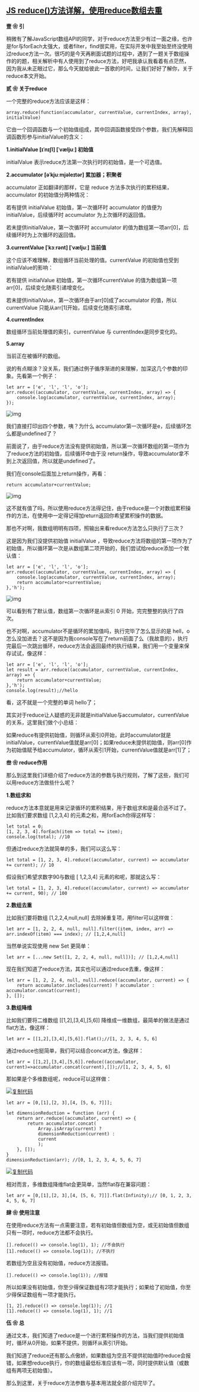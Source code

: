 ## [JS reduce()方法详解，使用reduce数组去重](https://www.cnblogs.com/echolun/p/11929564.html)

 **壹 ❀ 引**

稍微有了解JavaScript数组API的同学，对于reduce方法至少有过一面之缘，也许是for与forEach太强大，或者filter，find很实用，在实际开发中我至始至终没使用过reduce方法一次。很巧的是今天再刷面试题的过程中，遇到了一题关于数组操作的的题，相关解析中有人使用到了reduce方法，好吧我承认我看着有点茫然，因为我从未正眼过它，那么今天就给彼此一首歌的时间，让我们好好了解你，关于reduce本文开始。

 **贰 ❀ 关于reduce**

一个完整的reduce方法应该是这样：

```
array.reduce(function(accumulator, currentValue, currentIndex, array), initialValue)
```

它由一个回调函数与一个初始值组成，其中回调函数接受四个参数，我们先解释回调函数形参与initialValue的含义：

**1.initialValue [ɪˈnɪʃl]  [ˈvæljuː] 初始值**

initialValue 表示reduce方法第一次执行时的初始值，是一个可选值。

**2.accumulator [əˈkjuːmjəleɪtər] 累加器；积聚者**

accumulator 正如翻译的那样，它是 reduce 方法多次执行的累积结果，accumulator 的初始值分两种情况：

若有提供 initialValue 初始值，第一次循环时 accumulator 的值便为 initialValue，后续循环时 accumulator 为上次循环的返回值。

若未提供initialValue，第一次循环时 accumulator 的值为数组第一项arr[0]，后续循环时为上次循环的返回值。

**3.currentValue [ˈkɜːrənt] [ˈvæljuː] 当前值**

这个应该不难理解，数组循环当前处理的值。currentValue 的初始值也受到initialValue的影响：

若有提供 initialValue 初始值，第一次循环currentValue 的值为数组第一项arr[0]，后续变化随索引递增变化。

若未提供initialValue，第一次循环由于arr[0]成了accumulator 的值，所以currentValue 只能从arr[1]开始，后续变化随索引递增。

**4.currentIndex**

数组循环当前处理值的索引，currentValue 与 currentIndex是同步变化的。

**5.array**

当前正在被循环的数组。

说的有点糊涂？没关系，我们通过例子循序渐进的来理解，加深这几个参数的印象。先看第一个例子：

```
let arr = ['e', 'l', 'l', 'o'];
arr.reduce((accumulator, currentValue, currentIndex, array) => {
    console.log(accumulator, currentValue, currentIndex, array);
});
```

![img](https://qiniucloud.qishilong.space/images/202307261541033.png)

我们直接打印出四个参数，咦？为什么 accumulator第一次循环是e，后续循环怎么都是undefined了？

前面说了，由于reduce方法没有提供初始值，所以第一次循环数组的第一项作为了reduce方法的初始值，后续循环中由于没 return操作，导致accumulator拿不到上次返回值，所以就是undefined了。

我们在console后面加上return操作，再看：

```
return accumulator+currentValue;
```

![img](https://qiniucloud.qishilong.space/images/202307261541127.png)

这不就有值了吗，所以使用reduce方法得记住，由于reduce是一个对数组累积操作的方法，在使用中一定得记得加return返回你希望累积操作的数据。

那也不对啊，我数组明明有四项，照输出来看reduce方法怎么只执行了三次？

这是因为我们没提供初始值 initialValue ，导致reduce方法将数组的第一项作为了初始值，所以循环第一次是从数组第二项开始的，我们尝试给reduce添加一个默认值：

```
let arr = ['e', 'l', 'l', 'o'];
arr.reduce((accumulator, currentValue, currentIndex, array) => {
    console.log(accumulator, currentValue, currentIndex, array);
    return accumulator+currentValue;
},'h');
```

![img](https://qiniucloud.qishilong.space/images/202307261541115.png)

可以看到有了默认值，数组第一次循环是从索引 0 开始，完完整整的执行了四次。

也不对啊，accumulator不是循环的累加值吗，执行完毕了怎么显示的是 hell，o怎么没加进去？这不是因为我console写在了return前面了么（我故意的），执行完最后一次跳出循环，reduce方法会返回最终的执行结果，我们用一个变量来保存试试，像这样：

```
let arr = ['e', 'l', 'l', 'o'];
let result = arr.reduce((accumulator, currentValue, currentIndex, array) => {
    return accumulator+currentValue;
},'h');
console.log(result);//hello
```

看，这不就是一个完整的单词 hello了；

其实对于reduce让人疑惑的无非就是initialValue与accumulator，currentValue的关系，这里我们做个小总结：

如果reduce有提供初始值，则循环从索引0开始，此时accumulator就是initialValue，currentValue值就是arr[0]；如果reduce未提供初始值，则arr[0]作为初始值赋予给accumulator，循环从索引1开始，currentValue值就是arr[1]了；

 **叁 ❀ reduce作用**

那么到这里我们详细介绍了reduce方法的参数与执行规则，了解了这些，我们可以用reduce方法做些什么呢？

**1.数组求和**

reduce方法本意就是用来记录循环的累积结果，用于数组求和是最合适不过了。比如我们要求数组 [1,2,3,4] 的元素之和，用forEach你得这样写：

```
let total = 0;
[1, 2, 3, 4].forEach(item => total += item);
console.log(total); //10
```

但通过reduce方法就简单的多，我们可以这么写：

```
let total = [1, 2, 3, 4].reduce((accumulator, current) => accumulator += current); // 10
```

假设我们希望求数字90与数组 [ 1,2,3,4] 元素的和呢，那就这么写：

```
let total = [1, 2, 3, 4].reduce((accumulator, current) => accumulator += current, 90); // 100
```

**2.数组去重**

比如我们要将数组 [1,2,2,4,null,null] 去除掉重复项，用filter可以这样做：

```
let arr = [1, 2, 2, 4, null, null].filter((item, index, arr) => arr.indexOf(item) === index); // [1,2,4,null]
```

当然单说实现使用 new Set 更简单：

```
let arr = [...new Set([1, 2, 2, 4, null, null])]; // [1,2,4,null]
```

现在我们知道了reduce方法，其实也可以通过reduce去重，像这样：

```
let arr = [1, 2, 2, 4, null, null].reduce((accumulator, current) => {
    return accumulator.includes(current) ? accumulator : accumulator.concat(current);
}, []);
```

**3.数组降维**

比如我们要将二维数组 [[1,2],[3,4],[5,6]] 降维成一维数组，最简单的做法是通过flat方法，像这样：

```
let arr = [[1,2],[3,4],[5,6]].flat();//[1, 2, 3, 4, 5, 6]
```

通过reduce也挺简单，我们可以结合concat方法，像这样：

```
let arr = [[1,2],[3,4],[5,6]].reduce((accumulator, current)=>accumulator.concat(current),[]);//[1, 2, 3, 4, 5, 6]
```

那如果是个多维数组呢，reduce可以这样做：

[![复制代码](https://qiniucloud.qishilong.space/images/202307261541102.gif)](javascript:void(0);)

```
let arr = [0,[1],[2, 3],[4, [5, 6, 7]]];

let dimensionReduction = function (arr) {
    return arr.reduce((accumulator, current) => {
        return accumulator.concat(
            Array.isArray(current) ? 
            dimensionReduction(current) : 
            current
            );
    }, []);
}
dimensionReduction(arr); //[0, 1, 2, 3, 4, 5, 6, 7]
```

[![复制代码](https://qiniucloud.qishilong.space/images/202307261541102.gif)](javascript:void(0);)

相对而言，多维数组降维flat会更简单，当然flat存在兼容问题：

```
let arr = [0,[1],[2, 3],[4, [5, 6, 7]]].flat(Infinity);// [0, 1, 2, 3, 4, 5, 6, 7]
```

 **肆 ❀ 使用注意**

在使用reduce方法有一点需要注意，若有初始值但数组为空，或无初始值但数组只有一项时，reduce方法都不会执行。

```
[].reduce(() => console.log(1), 1); //不会执行
[1].reduce(() => console.log(1)); //不执行
```

若数组为空且没有初始值，reduce方法报错。

```
[].reduce(() => console.log(1)); //报错
```

所以如果没有初始值，你至少得保证数组有2项才能执行；如果给了初始值，你至少得保证数组有一项才能执行。

```
[1, 2].reduce(() => console.log(1)); //1
[1].reduce(() => console.log(1), 1); //1
```

 **伍 ❀ 总**

通过文本，我们知道了reduce是一个进行累积操作的方法，当我们提供初始值时，循环从0开始，如果不提供，则循环从索引1开始。

我们知道了reduce还有那么点傲娇，如果数组为空且不提供初始值时reduce会报错，如果想reduce执行，你的数组最低标准应该有一项，同时提供默认值（或数组有两项无初始值）。

那么到这里，关于reduce方法参数与基本用法就全部介绍完毕了。